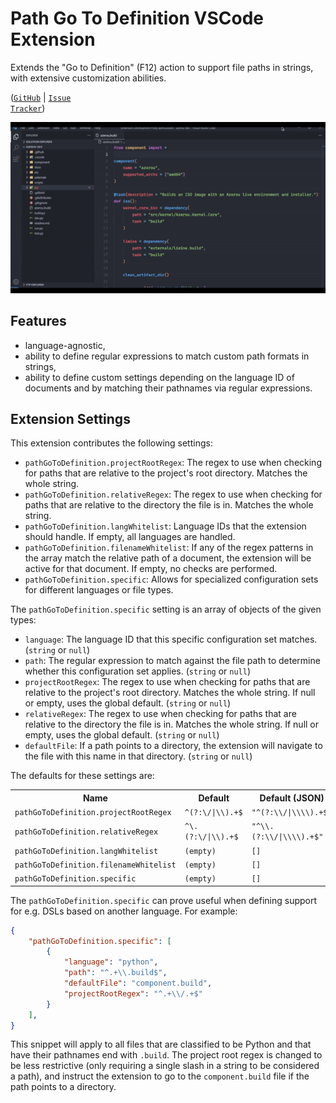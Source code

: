 # Path Go To Definition VSCode Extension
Extends the "Go to Definition" (F12) action to support file paths in strings, with extensive customization abilities.

(<a href="https://github.com/ascpixi/vscode-path-go-to-definition"><code>GitHub</code></a> | <a href="https://github.com/ascpixi/vscode-path-go-to-definition/issues"><code>Issue Tracker</code></a>)

![Extension demonstration](etc/demonstration.gif)

## Features

- language-agnostic,
- ability to define regular expressions to match custom path formats in strings,
- ability to define custom settings depending on the language ID of documents and by matching their pathnames via regular expressions.

## Extension Settings

This extension contributes the following settings:

* `pathGoToDefinition.projectRootRegex`: The regex to use when checking for paths that are relative to the project's root directory. Matches the whole string.
* `pathGoToDefinition.relativeRegex`: The regex to use when checking for paths that are relative to the directory the file is in. Matches the whole string.
* `pathGoToDefinition.langWhitelist`: Language IDs that the extension should handle. If empty, all languages are handled.
* `pathGoToDefinition.filenameWhitelist`: If any of the regex patterns in the array match the relative path of a document, the extension will be active for that document. If empty, no checks are performed.
* `pathGoToDefinition.specific`: Allows for specialized configuration sets for different languages or file types.

The `pathGoToDefinition.specific` setting is an array of objects of the given types:
* `language`: The language ID that this specific configuration set matches. (`string` or `null`)
* `path`: The regular expression to match against the file path to determine whether this configuration set applies. (`string` or `null`)
* `projectRootRegex`: The regex to use when checking for paths that are relative to the project's root directory. Matches the whole string. If null or empty, uses the global default. (`string` or `null`)
* `relativeRegex`: The regex to use when checking for paths that are relative to the directory the file is in. Matches the whole string. If null or empty, uses the global default. (`string` or `null`)
* `defaultFile`: If a path points to a directory, the extension will navigate to the file with this name in that directory. (`string` or `null`)

The defaults for these settings are:

<table>
    <tr>
        <th>Name</th>
        <th>Default</th>
        <th>Default (JSON)</th>
    </tr>
    <tr>
        <td><code>pathGoToDefinition.projectRootRegex</code></td>
        <td><code>^(?:\/|\\).+$</code></td>
        <td><code>"^(?:\\/|\\\\).+$"</code></td>
    </tr>
    <tr>
        <td><code>pathGoToDefinition.relativeRegex</code></td>
        <td><code>^\.(?:\/|\\).+$</code></td>
        <td><code>"^\\.(?:\\/|\\\\).+$"</code></td>
    </tr>
    <tr>
        <td><code>pathGoToDefinition.langWhitelist</code></td>
        <td><code>(empty)</code></td>
        <td><code>[]</code></td>
    </tr>
    <tr>
        <td><code>pathGoToDefinition.filenameWhitelist</code></td>
        <td><code>(empty)</code></td>
        <td><code>[]</code></td>
    </tr>
    <tr>
        <td><code>pathGoToDefinition.specific</code></td>
        <td><code>(empty)</code></td>
        <td><code>[]</code></td>
    </tr>
</table>

The `pathGoToDefinition.specific` can prove useful when defining support for e.g. DSLs based on another language. For example:
```json
{
    "pathGoToDefinition.specific": [
        {
            "language": "python",
            "path": "^.+\\.build$",
            "defaultFile": "component.build",
            "projectRootRegex": "^.+\\/.+$"
        }
    ],
}
```

This snippet will apply to all files that are classified to be Python and that have their pathnames end with `.build`. The project root regex is changed to be less restrictive (only requiring a single slash in a string to be considered a path), and instruct the extension to go to the `component.build` file if the path points to a directory.